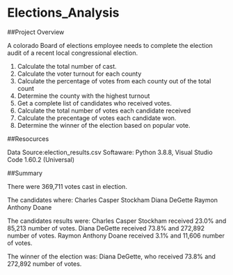 # Elections_Analysis

##Project Overview

A colorado Board of elections employee needs to complete the election audit of a recent local congressional election.
1. Calculate the total number of cast.
2. Calculate the voter turnout for each county
3. Calculate the percentage of votes from each county out of the total count
4. Determine the county with the highest turnout
5. Get a complete list of candidates who received votes.
6. Calculate the total number of votes each candidate received
7. Calculate the precentage of votes each candidate won.
8. Determine the winner of the election based on popular vote.

##Resocurces

Data Source:election_results.csv
Softaware: Python 3.8.8, Visual Studio Code 1.60.2 (Universal)

##Summary

There were 369,711 votes cast in election.

The candidates where:
Charles Casper Stockham
Diana DeGette
Raymon Anthony Doane

The candidates results were:
Charles Casper Stockham received 23.0% and 85,213 number of votes.
Diana DeGette received 73.8% and 272,892 number of votes.
Raymon Anthony Doane received 3.1% and 11,606 number of votes.

The winner of the election was:
Diana DeGette, who received 73.8% and 272,892 number of votes.
